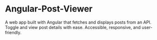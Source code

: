 # Angular-Post-Viewer
A web app built with Angular that fetches and displays posts from an API. Toggle and view post details with ease. Accessible, responsive, and user-friendly.
